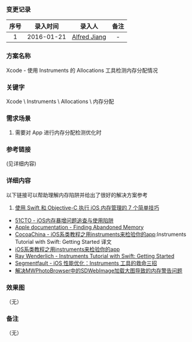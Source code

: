 ### 变更记录

| 序号 | 录入时间 | 录入人 | 备注 |
|:--------:|:--------:|:--------:|:--------:|
| 1 | 2016-01-21 | [Alfred Jiang](https://github.com/viktyz) | - |

### 方案名称

Xcode - 使用 Instruments 的 Allocations 工具检测内存分配情况

### 关键字

Xcode \ Instruments \ Allocations \ 内存分配

### 需求场景

1. 需要对 App 进行内存分配检测优化时

### 参考链接
(见详细内容)

### 详细内容

以下链接可以帮助理解内存陷阱并给出了很好的解决方案参考

1. [使用 Swift 和 Objective-C 执行 iOS 内存管理的 7 个简单技巧](http://www.ibm.com/developerworks/cn/mobile/mo-ios-memory/index.html)
* [51CTO - iOS内存暴增问题追查与使用陷阱](http://baidutech.blog.51cto.com/4114344/742967/)
* [Apple documentation - Finding Abandoned Memory](https://developer.apple.com/library/ios/recipes/Instruments_help_articles/FindingAbandonedMemory/FindingAbandonedMemory.html#/apple_ref/doc/uid/TP40012965-CH34-SW1)
* [CocoaChina - iOS系类教程之用instruments来检验你的app](http://www.cocoachina.com/industry/20140114/7696.html):Instruments Tutorial with Swift: Getting Started 译文
* [iOS系类教程之用instruments来检验你的app](http://hufeng825.github.io/2014/01/13/ios35/)
* [Ray Wenderlich - Instruments Tutorial with Swift: Getting Started](http://www.raywenderlich.com/97886/instruments-tutorial-with-swift-getting-started)
* [Segmentfault - iOS 性能优化：Instruments 工具的救命三招](http://segmentfault.com/a/1190000002568993)
* [解决MWPhotoBrowser中的SDWebImage加载大图导致的内存警告问题](http://www.wtoutiao.com/a/1402505.html)

### 效果图
（无）

### 备注
（无）
